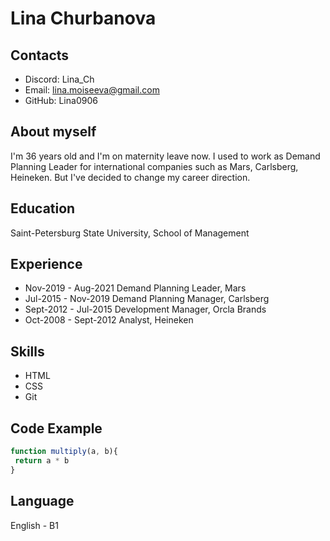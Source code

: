 # **Lina Churbanova**


## **Contacts**
* Discord: Lina_Ch
* Email: lina.moiseeva@gmail.com
* GitHub: Lina0906


## **About myself** ##


 I'm 36 years old and I'm on maternity leave now. I used to work as Demand Planning Leader for international companies such as Mars, Carlsberg, Heineken. But I've decided to change my career direction.


## **Education** ##


 Saint-Petersburg State University, School of Management


## **Experience** ##
* Nov-2019 - Aug-2021 Demand Planning Leader, Mars
* Jul-2015 - Nov-2019 Demand Planning Manager, Carlsberg
* Sept-2012 - Jul-2015 Development Manager, Orcla Brands
* Oct-2008 - Sept-2012 Analyst, Heineken


## **Skills** ##
* HTML
* CSS
* Git


## **Code Example** ##


```javascript
function multiply(a, b){
 return a * b
}
```


## **Language** ##


English - B1